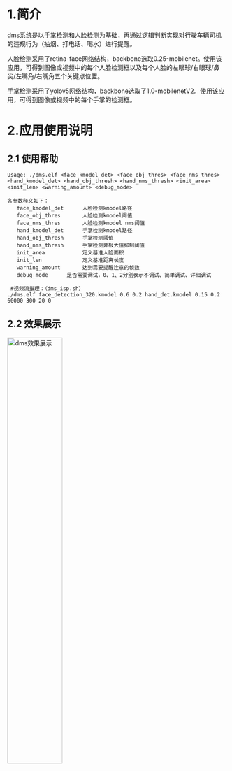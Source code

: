 # 1.简介

dms系统是以手掌检测和人脸检测为基础，再通过逻辑判断实现对行驶车辆司机的违规行为（抽烟、打电话、喝水）进行提醒。

人脸检测采用了retina-face网络结构，backbone选取0.25-mobilenet。使用该应用，可得到图像或视频中的每个人脸检测框以及每个人脸的左眼球/右眼球/鼻尖/左嘴角/右嘴角五个关键点位置。

手掌检测采用了yolov5网络结构，backbone选取了1.0-mobilenetV2。使用该应用，可得到图像或视频中的每个手掌的检测框。

# 2.应用使用说明

## 2.1 使用帮助

```
Usage: ./dms.elf <face_kmodel_det> <face_obj_thres> <face_nms_thres> <hand_kmodel_det> <hand_obj_thresh> <hand_nms_thresh> <init_area> <init_len> <warning_amount> <debug_mode>

各参数释义如下：
   face_kmodel_det      人脸检测kmodel路径
   face_obj_thres       人脸检测kmodel阈值
   face_nms_thres       人脸检测kmodel nms阈值
   hand_kmodel_det      手掌检测kmodel路径
   hand_obj_thresh      手掌检测阈值
   hand_nms_thresh      手掌检测非极大值抑制阈值
   init_area            定义基准人脸面积
   init_len             定义基准距离长度
   warning_amount       达到需要提醒注意的帧数
   debug_mode      是否需要调试，0、1、2分别表示不调试、简单调试、详细调试
 
 #视频流推理：（dms_isp.sh）
./dms.elf face_detection_320.kmodel 0.6 0.2 hand_det.kmodel 0.15 0.2 60000 300 20 0
```

## 2.2 效果展示

<img src="https://kendryte-download.canaan-creative.com/k230/downloads/doc_images/ai_demo/dms_system/dms.gif" alt="dms效果展示" width="50%" height="50%"/>



